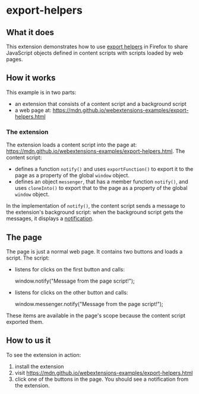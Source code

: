 # export-helpers

## What it does

This extension demonstrates how to use [export helpers](https://developer.mozilla.org/en-US/Add-ons/WebExtensions/Content_scripts#Sharing_content_script_objects_with_page_scripts) in Firefox to share
JavaScript objects defined in content scripts with scripts loaded by web pages.

## How it works

This example is in two parts:

* an extension that consists of a content script and a background script
* a web page at: https://mdn.github.io/webextensions-examples/export-helpers.html

### The extension

 The extension loads a content script into the page at: https://mdn.github.io/webextensions-examples/export-helpers.html. The content script:
 
 * defines a function `notify()` and uses `exportFunction()` to export it to the page as a property of the global `window` object.
 * defines an object `messenger`, that has a member function `notify()`, and
uses `cloneInto()` to export that to the page as a property of the global `window` object.
 
 In the implementation of `notify()`, the content script sends a message to the extension's background script: when the background script gets the messages, it displays a [notification](https://developer.mozilla.org/en-US/Add-ons/WebExtensions/API/notifications).

## The page

The page is just a normal web page. It contains two buttons and loads a script. The script:

* listens for clicks on the first button and calls:


    window.notify("Message from the page script!");

* listens for clicks on the other button and calls:


    window.messenger.notify("Message from the page script!");

These items are available in the page's scope because the content script exported them.

## How to us it

To see the extension in action:

1. install the extension
2. visit https://mdn.github.io/webextensions-examples/export-helpers.html
3. click one of the buttons in the page. You should see a notification from the extension.
